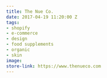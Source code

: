 ```yaml
---
title: The Nue Co.
date: 2017-04-19 11:20:00 Z
tags:
- shopify
- e-commerce
- design
- food supplements
- organic
- skin
image: 
store-link: https://www.thenueco.com
---
```


